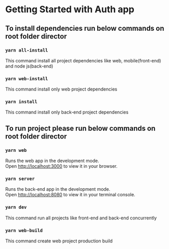 # Getting Started with Auth app

## To install dependencies run below commands on root folder director

### `yarn all-install`

This command install all project dependencies like web, mobile(front-end) and node js(back-end)

### `yarn web-install`

This command install only web project dependencies

### `yarn install`

This command install only back-end project dependencies

## To run project please run below commands on root folder director

### `yarn web`

Runs the web app in the development mode.\
Open [http://localhost:3000](http://localhost:3000) to view it in your browser.

### `yarn server`

Runs the back-end app in the development mode.\
Open [http://localhost:8080](http://localhost:8080) to view it in your terminal console.

### `yarn dev`

This command run all projects like front-end and back-end concurrently

### `yarn web-build`

This command create web project production build
